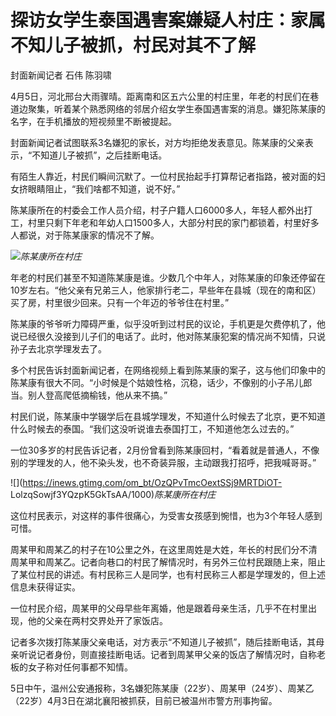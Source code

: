 # 探访女学生泰国遇害案嫌疑人村庄：家属不知儿子被抓，村民对其不了解

封面新闻记者 石伟 陈羽啸

4月5日，河北邢台大雨骤晴。距离南和区五六公里的村庄里，年老的村民们在巷道边聚集，听着某个熟悉网络的邻居介绍女学生泰国遇害案的消息。嫌犯陈某康的名字，在手机播放的短视频里不断被提起。

封面新闻记者试图联系3名嫌犯的家长，对方均拒绝发表意见。陈某康的父亲表示，“不知道儿子被抓”，之后挂断电话。

有陌生人靠近，村民们瞬间沉默了。一位村民抬起手打算帮记者指路，被对面的妇女挤眼睛阻止，“我们啥都不知道，说不好。”

陈某康所在的村委会工作人员介绍，村子户籍人口6000多人，年轻人都外出打工，村里只剩下年老和年幼人口1500多人，大部分村民的家门都锁着，村里好多人都说，对于陈某康家的情况不了解。

![](https://inews.gtimg.com/om_bt/OkPamt9Y50EZYODxzVauxrqezA6BEaMtJB9p4kPGRTsasAA/1000)_陈某康所在村庄_

年老的村民们甚至不知道陈某康是谁。少数几个中年人，对陈某康的印象还停留在10岁左右。“他父亲有兄弟三人，他家排行老二，早些年在县城（现在的南和区）买了房，村里很少回来。只有一个年迈的爷爷住在村里。”

陈某康的爷爷听力障碍严重，似乎没听到过村民的议论，手机更是欠费停机了，他说已经很久没接到儿子们的电话了。此时，他对陈某康犯案的情况尚不知情，只说孙子去北京学理发去了。

多个村民告诉封面新闻记者，在网络视频上看到陈某康的案子，这与他们印象中的陈某康有很大不同。“小时候是个姑娘性格，沉稳，话少，不像别的小子吊儿郎当。别人登高爬低摘榆钱，他从来不搞。”

村民们说，陈某康中学辍学后在县城学理发，不知道什么时候去了北京，更不知道什么时候去的泰国。“我们这没听说谁去泰国打工，不知道他怎么过去的。”

一位30多岁的村民告诉记者，2月份曾看到陈某康回村，“看着就是普通人，不像别的学理发的人，他不染头发，也不奇装异服，主动跟我打招呼，把我喊哥哥。”

![](https://inews.gtimg.com/om_bt/OzQPvTmcOextSSj9MRTDiOT-
LolzqSowjf3YQzpK5GkTsAA/1000)_陈某康所在村庄_

这位村民表示，对这样的事件很痛心，为受害女孩感到惋惜，也为3个年轻人感到可惜。

周某甲和周某乙的村子在10公里之外，在这里周姓是大姓，年长的村民们分不清周某甲和周某乙。记者向巷口的村民了解情况时，有另外三位村民跟随上来，阻止了某位村民的讲述。有村民称三人是同学，也有村民称三人都是学理发的，但上述信息未获得证实。

一位村民介绍，周某甲的父母早些年离婚，他是跟着母亲生活，几乎不在村里出现，他的父亲在两村交界处开了家饭店。

记者多次拨打陈某康父亲电话，对方表示“不知道儿子被抓”，随后挂断电话，其母亲听说记者身份，则直接挂断电话。记者到周某甲父亲的饭店了解情况时，自称老板的女子称对任何事都不知情。

5日中午，温州公安通报称，3名嫌犯陈某康（22岁）、周某甲（24岁）、周某乙（22岁）4月3日在湖北襄阳被抓获，目前已被温州市警方刑事拘留。

